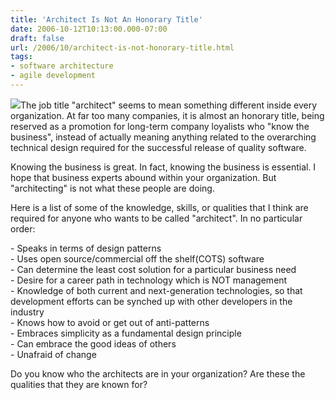 ```yaml
---
title: 'Architect Is Not An Honorary Title'
date: 2006-10-12T10:13:00.000-07:00
draft: false
url: /2006/10/architect-is-not-honorary-title.html
tags: 
- software architecture
- agile development
---
```


[![](http://roolily.files.wordpress.com/2007/10/coronation.jpg)](http://roolily.files.wordpress.com/2007/10/coronation.jpg)The job title "architect" seems to mean something different inside every organization. At far too many companies, it is almost an honorary title, being reserved as a promotion for long-term company loyalists who "know the business", instead of actually meaning anything related to the overarching technical design required for the successful release of quality software.  
  
Knowing the business is great. In fact, knowing the business is essential. I hope that business experts abound within your organization. But "architecting" is not what these people are doing.  
  
Here is a list of some of the knowledge, skills, or qualities that I think are required for anyone who wants to be called "architect". In no particular order:  
  
\- Speaks in terms of design patterns  
\- Uses open source/commercial off the shelf(COTS) software  
\- Can determine the least cost solution for a particular business need  
\- Desire for a career path in technology which is NOT management  
\- Knowledge of both current and next-generation technologies, so that development efforts can be synched up with other developers in the industry  
\- Knows how to avoid or get out of anti-patterns  
\- Embraces simplicity as a fundamental design principle  
\- Can embrace the good ideas of others  
\- Unafraid of change  
  
Do you know who the architects are in your organization? Are these the qualities that they are known for?
